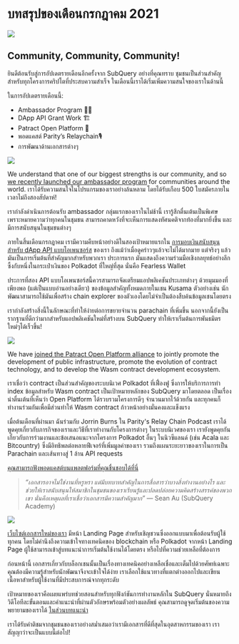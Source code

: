 # บทสรุปของเดือนกรกฎาคม 2021

![](https://miro.medium.com/max/1400/1*2z3_9s-SY7dAvfe6xf9IDA.png)

## Community, Community, Community!

ยินดีต้อนรับสู่การอัปเดตรายเดือนอีกครั้งจาก SubQuery อย่างที่คุณทราบ ชุมชนเป็นส่วนสำคัญสำหรับทุกโครงการคริปโตที่ประสบความสำเร็จ ในเดือนนี้เราได้เริ่มเพิ่มความสนใจของเราในด้านนี้

ในการอัปเดตรายเดือนนี้:

- Ambassador Program 👩💼
- DApp API Grant Work 🏗
- Patract Open Platform 🌃
- พอดแคสต์ Parity’s Relaychain🎙
- การพัฒนาด้านเอกสารต่างๆ

![](https://miro.medium.com/max/1400/0*pe3Z3x1lGb_RLa5x)

We understand that one of our biggest strengths is our community, and so [we recently launched our ambassador program](../blogs/20210713-Introducing-the-SubQuery-Ambassador-Program.md) for communities around the world. เราได้รับความสนใจในโปรแกรมของเราอย่างล้นหลาม โดยได้รับเกือบ 500 ใบสมัครภายในเวลาไม่ถึงสองสัปดาห์!

เรากำลังดำเนินการต้อนรับ ambassador กลุ่มแรกของเราในไม่ช้านี้ เรารู้สึกตื่นเต้นเป็นพิเศษ เพราะหมายความว่าทุกคนในชุมชน สามารถคาดหวังที่จะเห็นการแสดงทัศนคติจากท้องที่มากยิ่งขึ้น และมีการสนับสนุนในชุมชนต่างๆ

ภายในสิ้นเดือนกรกฎาคม เรามีความคืบหน้าอย่างดีในสองเป้าหมายแรกใน [การมอบเงินสนับสนุนสำหรับ dApp API แบบโอเพนซอร์ส](https://kusama.polkassembly.io/treasury/95) ของเรา ถึงแม้ว่าเมื่อดูคร่าวๆแล้วจะไม่ได้มากมาย แต่จริงๆ แล้วมันเป็นการเริ่มต้นที่สำคัญมากสำหรับพวกเรา ประการแรก มันแสดงถึงความร่วมมือเชิงกลยุทธ์อย่างลึกซึ้งกับหนึ่งในกระเป๋าเงินของ Polkadot ที่ใหญ่ที่สุด นั่นคือ Fearless Wallet

ประการที่สอง API แบบโอเพนซอร์สนี้ควรสามารถจัดเตรียมแอปพลิเคชันประเภทต่างๆ ด้วยมุมมองที่เพียงพอ (แต่เป็นแบบอ่านอย่างเดียว) ของข้อมูลสำคัญทั้งหมดภายในเชน Kusama ตัวอย่างเช่น นักพัฒนาสามารถใช้มันเพื่อสร้าง chain explorer ของตัวเองโดยไม่จำเป็นต้องสืบค้นข้อมูลเชนโดยตรง

เรากำลังสร้างสิ่งนี้ในลักษณะที่ทำให้ง่ายต่อการขยายจำนวน parachain ที่เพิ่มขึ้น นอกจากนี้ยังเป็นรากฐานที่ดีกว่ามากสำหรับแอปพลิเคชันใหม่ที่สร้างบน SubQuery ทำให้เราเริ่มต้นการพันธมิตรใหม่ๆได้เร็วขึ้น!

![](https://miro.medium.com/max/1400/0*AhM68fyjjSp_2edZ)

We have [joined the Patract Open Platform alliance](../blogs/20210714-SubQuery-is-Joining-the-Patract-Open-Platform.md) to jointly promote the development of public infrastructure, promote the evolution of contract technology, and to develop the Wasm contract development ecosystem.

เราเชื่อว่า contract เป็นส่วนสำคัญของระบบนิเวศ Polkadot ที่เฟื่องฟู ซึ่งการให้บริการการทำ index ข้อมูลสำหรับ Wasm contract เป็นเป้าหมายหลักของ SubQuery มาโดยตลอด เป็นเรื่องน่าตื่นเต้นที่เห็นว่า Open Platform ได้รวบรวมโครงการดีๆ จำนวนมากไว้ด้วยกัน และทุกคนก็ทำงานร่วมกันเพื่อมีส่วนทำให้ Wasm contract ก้าวหน้าอย่างมั่นคงและแข็งแรง

เมื่อต้นเดือนที่ผ่านมา ฉันร่วมกับ Jorrin Burns ใน Parity's Relay Chain Podcast เราได้พูดคุยเกี่ยวกับภารกิจของเราและวิธีที่เราทำงานกับโครงการต่างๆ ในระบบนิเวศของเรา เรายังพูดคุยกันเกี่ยวกับการร่วมงานและข้อเสนอแนะจากโครงการ Polkadot อื่นๆ ในนิวซีแลนด์ (เช่น Acala และ Bitcountry) ซึ่งมีอิทธิพลต่อหลายฟีเจอร์ที่เพิ่มมูลค่าของเรา รวมถึงแผนระยะยาวของเราในการเป็น Parachain และเส้นทางสู่ 1 ล้าน API requests

[คุณสามารถฟังพอดแคสต์บนแพลตฟอร์มที่คุณชื่นชอบได้ที่นี่](https://relaychain.fm/35-querying-the-worlds-data-with-subquery)

> _“เอกสารอาจไม่ใช่งานที่หรูหรา แต่มีบทบาทสำคัญในการสื่อสารว่าบางสิ่งทำงานอย่างไร และช่วยให้เราสนับสนุนให้สมาชิกในชุมชนของเราเรียนรู้และปลดปล่อยความคิดสร้างสรรค์ของพวกเขา นั่นคือเหตุผลที่เราเชื่อว่าเอกสารมีความสำคัญมาก”_ — Sean Au (SubQuery Academy)

![](https://miro.medium.com/max/1200/0*tvcfXFxHc6shdmAy.gif)

[เว็บไซต์เอกสารใหม่ของเรา](https://doc.subquery.network/) มีหน้า Landing Page สำหรับเชิญชวนซึ่งออกแบบมาเพื่อต้อนรับผู้ใช้ทุกคน โดยไม่คำนึงถึงความเข้าใจทางเทคนิคของ blockchain หรือ Polkadot จากหน้า Landing Page ผู้ใช้สามารถเข้าสู่บทแนะนำการเริ่มต้นใช้งานได้โดยตรง หรือไปที่ความช่วยเหลือที่ต้องการ

ก่อนหน้านี้ เอกสารเกี่ยวกับบล็อกเชนนั้นเป็นเรื่องทางเทคนิคอย่างเหลือเชื่อและเต็มไปด้วยศัพท์เฉพาะ คุณต้องมีความรู้สำหรับนักพัฒนาจึงจะเข้าใจได้ง่าย เราเลือกใช้แนวทางที่แตกต่างออกไปและเขียนเนื้อหาสำหรับผู้ใช้งานที่มีประสบการณ์จากทุกระดับ

เป้าหมายของเราคือเผยแพร่บทช่วยสอนสำหรับทุกฟังก์ชันการทำงานหลักใน SubQuery นั่นหมายถึงวิดีโอทีละขั้นตอนและคำแนะนำที่ผ่านตัวอักษรพร้อมตัวอย่างผลลัพธ์ คุณสามารถดูจุดเริ่มต้นของความพยายามของเราได้ [ในส่วนบทแนะนำ](https://doc.subquery.network/tutorials_examples/howto.html)

เราได้รับคำติชมจากชุมชนของเราอย่างสม่ำเสมอว่าเรามีเอกสารที่ดีที่สุดในอุตสาหกรรมของเรา เราสัญญาว่าจะเป็นแบบนี้ต่อไป!
